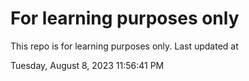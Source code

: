 # For learning purposes only
This repo is for learning purposes only.
Last updated at

Tuesday, August 8, 2023 11:56:41 PM

